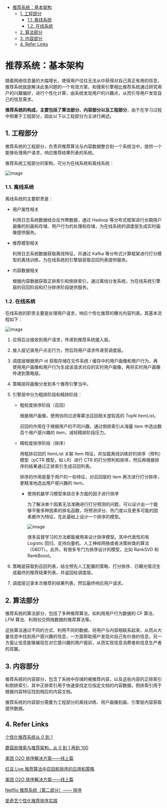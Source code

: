- [推荐系统：基本架构](#推荐系统基本架构)
  - [1. 工程部分](#1-工程部分)
    - [1.1. 离线系统](#11-离线系统)
    - [1.2. 在线系统](#12-在线系统)
  - [2. 算法部分](#2-算法部分)
  - [3. 内容部分](#3-内容部分)
  - [4. Refer Links](#4-refer-links)

# 推荐系统：基本架构

随着网络信息量的大幅增长，使得用户往往无法从中获得对自己真正有用的信息，推荐系统就是解决此类问题的一个有效方案，和搜索引擎相比推荐系统通过研究用户的兴趣偏好，进行个性化计算，由系统发现用户的兴趣点，从而引导用户发现自己的信息需求。

**推荐系统的构成，主要包括了算法部分、内容部分以及工程部分**，由于在学习过程中侧重于工程部分，因此以下以工程部分为主进行阐述。

## 1. 工程部分

推荐系统的工程部分，负责将推荐算法与内容数据整合到一个系统当中，提供一个能够处理用户请求，响应推荐结果列表的系统。

推荐系统工程部分的架构，可分为在线系统和离线系统：

![image](http://otaivnlxc.bkt.clouddn.com/jpg/2018/7/2/3a6feda26ded412d313ba463050f650c.jpg)

### 1.1. 离线系统

离线系统的主要职责是：
- 用户属性相关
  
  利用日志系统数据结合反作弊数据，通过 Hadoop 等分布式框架进行长期用户画像的刻画和存储、用户行为的处理和存储，为在线系统的调度层生成实时画像提供服务。

- 推荐模型相关
  
  利用日志系统数据获取离线特征，并通过 Kafka 等分布式计算框架进行打分模型的离线训练，为在线系统的引擎层获取召回列表提供服务。

- 内容数据相关
  
  根据内容数据获取正排索引和倒排索引，通过离线分发系统，为在线系统引擎层的召回阶段和打分排序阶段提供服务。

### 1.2. 在线系统

在线系统的职责主要是处理用户请求，响应个性化推荐的曝光内容列表。其基本流程如下：

![image](http://otaivnlxc.bkt.clouddn.com/jpg/2018/7/1/85041d52ceac3e242d45fbe2b105ea07.jpg)

1. 应用后台接收到用户请求，传递到推荐系统接入层。

1. 接入层记录用户点击行为，然后将用户请求传递至调度层。

1. 调度层根据用户 id 获取存储在文件系统 / 缓存中的用户画像和用户行为，再使用用户画像和用户行为生成该请求对应的实时用户画像，再将实时用户画像传递到策略层。

1. 策略层将画像分发到多个推荐引擎当中。

1. 引擎层中分为粗排阶段和精排阶段：
    - 粗粒度排序阶段（召回）
      
      根据用户画像，使用协同过滤等算法召回相关度较高的 TopN ItemList。
    
      召回的作用在于根据用户的不同兴趣，通过倒排索引从海量 item 中选出数百个用户感兴趣的 item，减轻精排阶段压力。
    
    - 精粒度排序阶段（排序）
      
      用粗排召回的 ItemList 关联 Item 特征，并加载离线训练好的排序（预判）模型（pCTR 模型，如 LR）进行 CTR 的打分预判和排序，然后再根据排序的结果通过正排索引生成召回列表。
      
      排序的作用是基于用户的一些特征，对召回层的 item 再次进行打分排序，更精准地选出用户感兴趣的 item。

      - 使用机器学习模型来综合多方面的因子进行排序

        为了解决单个因素无法准确进行打分预测的问题，可以设计出一个能够平衡多种因素的排名函数，将预测评分、热门度以及更多可能的因素都作为特征，在此基础上设计一个排序的模型。

        ![image](http://otaivnlxc.bkt.clouddn.com/jpg/2018/7/1/42e994262dfef3ea826268d6e126812e.jpg)

        很多监督学习的方法都能被用来设计排序模型。其中代表性的有 Logistic 回归、支持向量机、人工神经网络或者决策树类的算法（GBDT）。此外，有很多专门为排序设计的模型，比如 RankSVD 和 RankBoost。

1. 策略层获取到召回列表，结合预先人工配置的策略、打分排序、已曝光情况生成最终的推荐结果列表，并返回给调度层。

1. 调度层记录本次推荐的结果列表，然后最终响应用户请求。

## 2. 算法部分

推荐系统的算法部分，包括了多种推荐算法，如利用用户行为数据的 CF 算法、LFM 算法、利用社交网络数据的推荐算法等。

这些算法通过不同的方式、利用不同的数据，将用户与内容相联系起来，从而从大量信息中找到用户感兴趣的信息，一方面帮助用户发现对自己有价值的信息，另一方面让信息能够展现在对它感兴趣的用户面前，从而实现信息消费者和信息生产者的双赢。

## 3. 内容部分

推荐系统的内容部分，包含了系统中存储的被推荐内容，以及这些内容的正排索引和倒排索引，其中正排索引用于快速查找定位指定文档的内容数据，倒排索引用于根据内容特征找到相应的内容文档。

推荐系统的内容部分需要为工程部分的离线训练、用户画像刻画、引擎层内容获取提供数据。

## 4. Refer Links

[个性化推荐系统从 0 到 1](https://cloud.tencent.com/developer/article/1004920)

[蘑菇街搜索与推荐架构，从 0 到 1 再到 100](http://www.sohu.com/a/143176209_463994)

[美团 O2O 排序解决方案——线上篇](https://tech.meituan.com/meituan-search-rank.html)

[红豆 Live 推荐算法中召回和排序的应用和策略](https://mp.weixin.qq.com/s/BffCFKpgjf-MDKMH4V_Dig)

[美团 O2O 排序解决方案——线上篇](https://tech.meituan.com/meituan-search-rank.html)

[Netflix 推荐系统（第二部分）—— 排序](http://itindex.net/detail/38276-netflix-%E6%8E%A8%E8%8D%90%E7%B3%BB%E7%BB%9F-%E4%BA%8C%E9%83%A8)

[爱奇艺个性化推荐排序实践](http://www.woshipm.com/pd/847004.html)